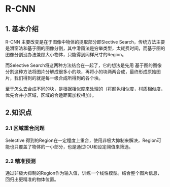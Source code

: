 # R-CNN

## 1. 基本介绍

R-CNN 主要改变是在于图像中物体的提取部分即Slective Search，传统方法主要是滑窗法和基于图的图像分割，其中滑窗法是穷举类型，太耗费时间，而基于图的图像分割没办法兼顾大小物体，只能得到同样尺寸的Region。

而Selective Search将这两种方法结合在一起了，它的想法是先用 基于图的图像分割这种方法将图片分解成很多小的块，再将小的块两两合成，最终形成原始图片，我们得到的就是每一级合成所得到的各个块。

至于怎么去合成不同的块，是根据相似度来处理的（将颜色相似度，材质相似度，优先合并小区域，区域的合适距离加权相加）。

## 2.知识点

### 2.1 区域重合问题

Selective 得到的Region在一定程度上重合，使用非极大抑制来解决，Region可能也只覆盖了物体的一小部分，也是通过IOU和设定阈值来筛选。

### 2.2 精准预测

通过非极大抑制的Region作为输入值，训练一个线性模型。结合整个图片信息，回归出更精准的物体位置。